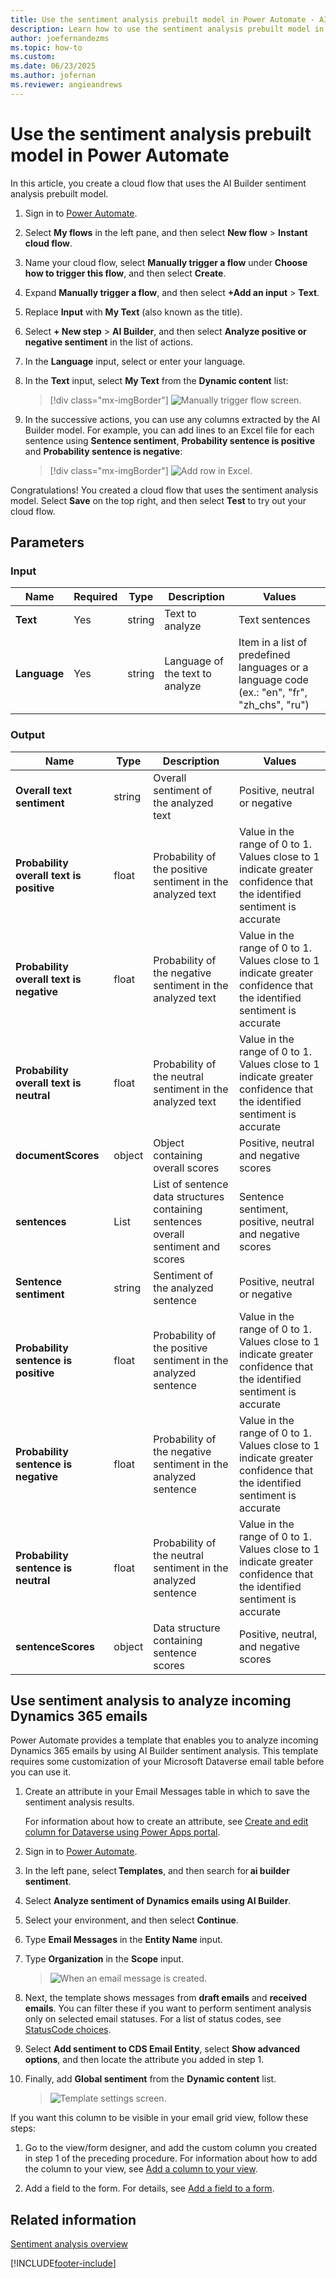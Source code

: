 ```yaml
---
title: Use the sentiment analysis prebuilt model in Power Automate - AI Builder
description: Learn how to use the sentiment analysis prebuilt model in your flows.
author: joefernandezms
ms.topic: how-to
ms.custom: 
ms.date: 06/23/2025
ms.author: jofernan
ms.reviewer: angieandrews
---
```


# Use the sentiment analysis prebuilt model in Power Automate

In this article, you create a cloud flow that uses the AI Builder sentiment analysis prebuilt model.

1. Sign in to [Power Automate](https://flow.microsoft.com/).

1. Select **My flows** in the left pane, and then select **New flow** > **Instant cloud flow**.

1. Name your cloud flow, select **Manually trigger a flow** under **Choose how to trigger this flow**, and then select **Create**.

1. Expand **Manually trigger a flow**, and then select **+Add an input** > **Text**.

1. Replace **Input** with **My Text** (also known as the title).

1. Select **+ New step** > **AI Builder**, and then select **Analyze positive or negative sentiment** in the list of actions.

1. In the **Language** input, select or enter your language.

1. In the **Text** input, select **My Text** from the **Dynamic content** list:

    > [!div class="mx-imgBorder"]
    > ![Manually trigger flow screen.](media/flow-sentiment-analysis-12.png "Manually trigger flow screen")

1. In the successive actions, you can use any columns extracted by the AI Builder model. For example, you can add lines to an Excel file for each sentence using **Sentence sentiment**, **Probability sentence is positive** and **Probability sentence is negative**:

    > [!div class="mx-imgBorder"]
    > ![Add row in Excel.](media/flow-sentiment-analysis-22.png "Add row in Excel")

Congratulations! You created a cloud flow that uses the sentiment analysis model. Select **Save** on the top right, and then select **Test** to try out your cloud flow.

## Parameters

### Input

|Name |Required |Type |Description |Values |
|---------|---------|---------|---------|---------|
|**Text** |Yes |string |Text to analyze |Text sentences |
|**Language** |Yes |string | Language of the text to analyze | Item in a list of predefined languages or a language code (ex.: "en", "fr", "zh_chs", "ru")

### Output

|Name |Type |Description |Values |
|---------|---------|---------|---------|
|**Overall text sentiment** |string |Overall sentiment of the analyzed text|Positive, neutral or negative |
|**Probability overall text is positive** |float |Probability of the positive sentiment in the analyzed text|Value in the range of 0 to 1. Values close to 1 indicate greater confidence that the identified sentiment is accurate |
|**Probability overall text is negative** |float |Probability of the negative sentiment in the analyzed text|Value in the range of 0 to 1. Values close to 1 indicate greater confidence that the identified sentiment is accurate |
|**Probability overall text is neutral** |float |Probability of the neutral sentiment in the analyzed text|Value in the range of 0 to 1. Values close to 1 indicate greater confidence that the identified sentiment is accurate |
|**documentScores** |object |Object containing overall scores|Positive, neutral and negative scores |
|**sentences** |List |List of sentence data structures containing sentences overall sentiment and scores |Sentence sentiment, positive, neutral and negative scores |
|**Sentence sentiment** |string |Sentiment of the analyzed sentence|Positive, neutral or negative |
|**Probability sentence is positive** |float |Probability of the positive sentiment in the analyzed sentence|Value in the range of 0 to 1. Values close to 1 indicate greater confidence that the identified sentiment is accurate |
|**Probability sentence is negative** |float |Probability of the negative sentiment in the analyzed sentence|Value in the range of 0 to 1. Values close to 1 indicate greater confidence that the identified sentiment is accurate |
|**Probability sentence is neutral** |float |Probability of the neutral sentiment in the analyzed sentence|Value in the range of 0 to 1. Values close to 1 indicate greater confidence that the identified sentiment is accurate |
|**sentenceScores** |object |Data structure containing sentence scores|Positive, neutral, and negative scores |

## Use sentiment analysis to analyze incoming Dynamics 365 emails

Power Automate provides a template that enables you to analyze incoming Dynamics 365 emails by using AI Builder sentiment analysis. This template requires some customization of your Microsoft Dataverse email table before you can use it.

1. Create an attribute in your Email Messages table in which to save the sentiment analysis results.

   For information about how to create an attribute, see [Create and edit column for Dataverse using Power Apps portal](/powerapps/maker/common-data-service/create-edit-field-portal).

1. Sign in to [Power Automate](https://flow.microsoft.com/signin).
1. In the left pane, select **Templates**, and then search for **ai builder sentiment**.
1. Select **Analyze sentiment of Dynamics emails using AI Builder**.
1. Select your environment, and then select **Continue**.
1. Type **Email Messages** in the **Entity Name** input.
1. Type **Organization** in the **Scope** input.

   > ![When an email message is created.](media/sentiment-analysis-template.png "choose settings when an email message is created")

1. Next, the template shows messages from **draft emails** and **received emails**. You can filter these if you want to perform sentiment analysis only on selected email statuses. For a list of status codes, see [StatusCode choices](/powerapps/developer/data-platform/reference/entities/email#statuscode-choicesoptions).
1. Select **Add sentiment to CDS Email Entity**, select **Show advanced options**, and then locate the attribute you added in step 1.
1. Finally, add **Global sentiment** from the **Dynamic content** list.

   > ![Template settings screen.](media/sentiment-analysis-template2.png "Dynamic content on the settings screen")

If you want this column to be visible in your email grid view, follow these steps:

1. Go to the view/form designer, and add the custom column you created in step 1 of the preceding procedure. For information about how to add the column to your view, see [Add a column to your view](/dynamics365/customerengagement/on-premises/customize/create-edit-views-app-designer#add-a-column-to-your-view).

1. Add a field to the form. For details, see [Add a field to a form](/dynamics365/customerengagement/on-premises/customize/add-field-form).

## Related information

[Sentiment analysis overview](prebuilt-sentiment-analysis.md)


[!INCLUDE[footer-include](includes/footer-banner.md)]
